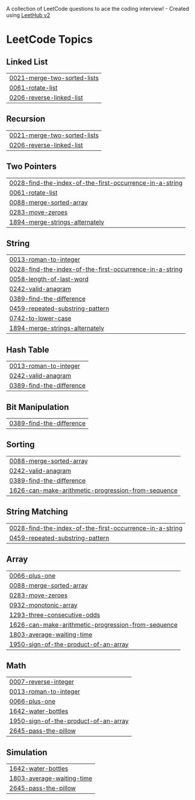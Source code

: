 A collection of LeetCode questions to ace the coding interview! - Created using [LeetHub v2](https://github.com/arunbhardwaj/LeetHub-2.0)
<!---LeetCode Topics Start-->
# LeetCode Topics
## Linked List
|  |
| ------- |
| [0021-merge-two-sorted-lists](https://github.com/ayushjain2163/LeetCode/tree/master/0021-merge-two-sorted-lists) |
| [0061-rotate-list](https://github.com/ayushjain2163/LeetCode/tree/master/0061-rotate-list) |
| [0206-reverse-linked-list](https://github.com/ayushjain2163/LeetCode/tree/master/0206-reverse-linked-list) |
## Recursion
|  |
| ------- |
| [0021-merge-two-sorted-lists](https://github.com/ayushjain2163/LeetCode/tree/master/0021-merge-two-sorted-lists) |
| [0206-reverse-linked-list](https://github.com/ayushjain2163/LeetCode/tree/master/0206-reverse-linked-list) |
## Two Pointers
|  |
| ------- |
| [0028-find-the-index-of-the-first-occurrence-in-a-string](https://github.com/ayushjain2163/LeetCode/tree/master/0028-find-the-index-of-the-first-occurrence-in-a-string) |
| [0061-rotate-list](https://github.com/ayushjain2163/LeetCode/tree/master/0061-rotate-list) |
| [0088-merge-sorted-array](https://github.com/ayushjain2163/LeetCode/tree/master/0088-merge-sorted-array) |
| [0283-move-zeroes](https://github.com/ayushjain2163/LeetCode/tree/master/0283-move-zeroes) |
| [1894-merge-strings-alternately](https://github.com/ayushjain2163/LeetCode/tree/master/1894-merge-strings-alternately) |
## String
|  |
| ------- |
| [0013-roman-to-integer](https://github.com/ayushjain2163/LeetCode/tree/master/0013-roman-to-integer) |
| [0028-find-the-index-of-the-first-occurrence-in-a-string](https://github.com/ayushjain2163/LeetCode/tree/master/0028-find-the-index-of-the-first-occurrence-in-a-string) |
| [0058-length-of-last-word](https://github.com/ayushjain2163/LeetCode/tree/master/0058-length-of-last-word) |
| [0242-valid-anagram](https://github.com/ayushjain2163/LeetCode/tree/master/0242-valid-anagram) |
| [0389-find-the-difference](https://github.com/ayushjain2163/LeetCode/tree/master/0389-find-the-difference) |
| [0459-repeated-substring-pattern](https://github.com/ayushjain2163/LeetCode/tree/master/0459-repeated-substring-pattern) |
| [0742-to-lower-case](https://github.com/ayushjain2163/LeetCode/tree/master/0742-to-lower-case) |
| [1894-merge-strings-alternately](https://github.com/ayushjain2163/LeetCode/tree/master/1894-merge-strings-alternately) |
## Hash Table
|  |
| ------- |
| [0013-roman-to-integer](https://github.com/ayushjain2163/LeetCode/tree/master/0013-roman-to-integer) |
| [0242-valid-anagram](https://github.com/ayushjain2163/LeetCode/tree/master/0242-valid-anagram) |
| [0389-find-the-difference](https://github.com/ayushjain2163/LeetCode/tree/master/0389-find-the-difference) |
## Bit Manipulation
|  |
| ------- |
| [0389-find-the-difference](https://github.com/ayushjain2163/LeetCode/tree/master/0389-find-the-difference) |
## Sorting
|  |
| ------- |
| [0088-merge-sorted-array](https://github.com/ayushjain2163/LeetCode/tree/master/0088-merge-sorted-array) |
| [0242-valid-anagram](https://github.com/ayushjain2163/LeetCode/tree/master/0242-valid-anagram) |
| [0389-find-the-difference](https://github.com/ayushjain2163/LeetCode/tree/master/0389-find-the-difference) |
| [1626-can-make-arithmetic-progression-from-sequence](https://github.com/ayushjain2163/LeetCode/tree/master/1626-can-make-arithmetic-progression-from-sequence) |
## String Matching
|  |
| ------- |
| [0028-find-the-index-of-the-first-occurrence-in-a-string](https://github.com/ayushjain2163/LeetCode/tree/master/0028-find-the-index-of-the-first-occurrence-in-a-string) |
| [0459-repeated-substring-pattern](https://github.com/ayushjain2163/LeetCode/tree/master/0459-repeated-substring-pattern) |
## Array
|  |
| ------- |
| [0066-plus-one](https://github.com/ayushjain2163/LeetCode/tree/master/0066-plus-one) |
| [0088-merge-sorted-array](https://github.com/ayushjain2163/LeetCode/tree/master/0088-merge-sorted-array) |
| [0283-move-zeroes](https://github.com/ayushjain2163/LeetCode/tree/master/0283-move-zeroes) |
| [0932-monotonic-array](https://github.com/ayushjain2163/LeetCode/tree/master/0932-monotonic-array) |
| [1293-three-consecutive-odds](https://github.com/ayushjain2163/LeetCode/tree/master/1293-three-consecutive-odds) |
| [1626-can-make-arithmetic-progression-from-sequence](https://github.com/ayushjain2163/LeetCode/tree/master/1626-can-make-arithmetic-progression-from-sequence) |
| [1803-average-waiting-time](https://github.com/ayushjain2163/LeetCode/tree/master/1803-average-waiting-time) |
| [1950-sign-of-the-product-of-an-array](https://github.com/ayushjain2163/LeetCode/tree/master/1950-sign-of-the-product-of-an-array) |
## Math
|  |
| ------- |
| [0007-reverse-integer](https://github.com/ayushjain2163/LeetCode/tree/master/0007-reverse-integer) |
| [0013-roman-to-integer](https://github.com/ayushjain2163/LeetCode/tree/master/0013-roman-to-integer) |
| [0066-plus-one](https://github.com/ayushjain2163/LeetCode/tree/master/0066-plus-one) |
| [1642-water-bottles](https://github.com/ayushjain2163/LeetCode/tree/master/1642-water-bottles) |
| [1950-sign-of-the-product-of-an-array](https://github.com/ayushjain2163/LeetCode/tree/master/1950-sign-of-the-product-of-an-array) |
| [2645-pass-the-pillow](https://github.com/ayushjain2163/LeetCode/tree/master/2645-pass-the-pillow) |
## Simulation
|  |
| ------- |
| [1642-water-bottles](https://github.com/ayushjain2163/LeetCode/tree/master/1642-water-bottles) |
| [1803-average-waiting-time](https://github.com/ayushjain2163/LeetCode/tree/master/1803-average-waiting-time) |
| [2645-pass-the-pillow](https://github.com/ayushjain2163/LeetCode/tree/master/2645-pass-the-pillow) |
<!---LeetCode Topics End-->